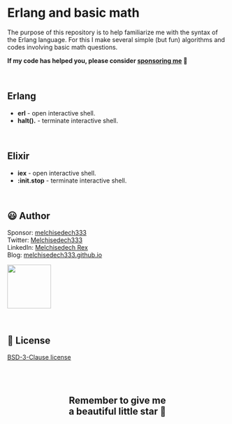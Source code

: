 # Erlang and basic math

The purpose of this repository is to help familiarize me with the syntax of the Erlang language. For this I make several simple (but fun) algorithms and codes involving basic math questions.


**If my code has helped you, please consider [sponsoring me](https://github.com/sponsors/melchisedech333) :blue_heart:** 

<br>

## Erlang

- <b>erl</b> - open interactive shell.
- <b>halt().</b> - terminate interactive shell.

<br>

## Elixir

- <b>iex</b> - open interactive shell.
- <b>:init.stop</b> - terminate interactive shell.

<br>

:smiley: Author
---

Sponsor: [melchisedech333](https://github.com/sponsors/melchisedech333)<br>
Twitter: [Melchisedech333](https://twitter.com/Melchisedech333)<br>
LinkedIn: [Melchisedech Rex](https://www.linkedin.com/in/melchisedech-rex-724152235/)<br>
Blog: [melchisedech333.github.io](https://melchisedech333.github.io/)<br>

<a href="https://github.com/melchisedech333" ><img src="https://github.com/melchisedech333.png?size=200" height="100" /></a>

<br>

:scroll: License
---

[ BSD-3-Clause license](./license)

<br><br>

<div align="center">

## Remember to give me <br> a beautiful little star :star_struck:

</div>


